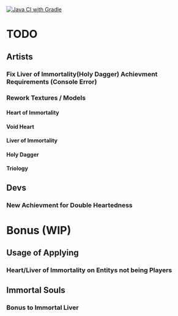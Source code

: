 [![Java CI with Gradle](https://github.com/Hempflingclub/Immortality-Fabric/actions/workflows/gradle.yml/badge.svg)](https://github.com/Hempflingclub/Immortality-Fabric/actions/workflows/gradle.yml)
# TODO

## Artists

### Fix Liver of Immortality(Holy Dagger) Achievment Requirements (Console Error)

### Rework Textures / Models

#### Heart of Immortality

#### Void Heart

#### Liver of Immortality

#### Holy Dagger

#### Triology

## Devs

### New Achievment for Double Heartedness

# Bonus (WIP)

## Usage of Applying

### Heart/Liver of Immortality on Entitys not being Players

## Immortal Souls

### Bonus to Immortal Liver
